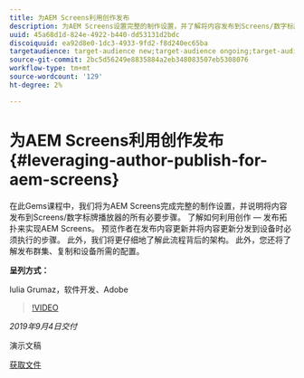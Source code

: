 ```yaml
---
title: 为AEM Screens利用创作发布
description: 为AEM Screens设置完整的制作设置，并了解将内容发布到Screens/数字标牌播放器的所有必要步骤。
uuid: 45a68d1d-824e-4922-b440-dd53131d2bdc
discoiquuid: ea92d8e0-1dc3-4933-9fd2-f8d240ec65ba
targetaudience: target-audience new;target-audience ongoing;target-audience upgrader
source-git-commit: 2bc5d56249e8835884a2eb348083507eb5308076
workflow-type: tm+mt
source-wordcount: '129'
ht-degree: 2%

---
```



# 为AEM Screens利用创作发布{#leveraging-author-publish-for-aem-screens}

在此Gems课程中，我们将为AEM Screens完成完整的制作设置，并说明将内容发布到Screens/数字标牌播放器的所有必要步骤。 了解如何利用创作 — 发布拓扑来实现AEM Screens。 预览作者在发布内容更新并将内容更新分发到设备时必须执行的步骤。 此外，我们将更仔细地了解此流程背后的架构。 此外，您还将了解发布群集、复制和设备所需的配置。

**呈列方式：**

Iulia Grumaz，软件开发、Adobe

>[!VIDEO](https://video.tv.adobe.com/v/28706/?quality=9)

*2019年9月4日交付*

演示文稿

[获取文件](assets/leveraging-author-publish-aem-screens-final.pdf)
